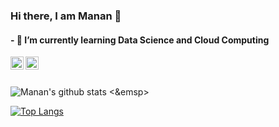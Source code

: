 ### Hi there, I am Manan 👋
#### - 🌱 I’m currently learning Data Science and Cloud Computing

<a href="https://www.linkedin.com/in/manan-bedi-20a80a190/">
  <img align="left" alt="Manan Bedi | Linkedin" width="21px" src="https://raw.githubusercontent.com/anuraghazra/anuraghazra/master/assets/twitter.svg" />
</a>
<a href="https://discord.gg/VK4k3Br">
  <img align="left" alt="Anurag's Discord" width="21px" src="https://raw.githubusercontent.com/anuraghazra/anuraghazra/master/assets/discord-round.svg" />
</a>

<br />
<br />

![Manan's github stats](https://github-readme-stats.vercel.app/api?username=manan-bedi2908&show_icons=true&theme=tokyonight)
<&emsp>

[![Top Langs](https://github-readme-stats.vercel.app/api/top-langs/?username=manan-bedi2908)](https://github.com/manan-bedi2908/github-readme-stats)






